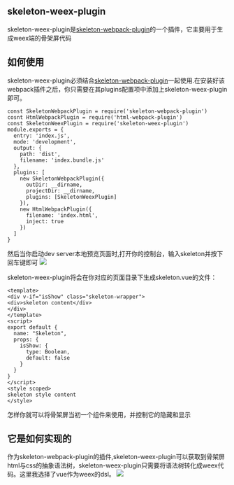 ## skeleton-weex-plugin
skeleton-weex-plugin是[skeleton-webpack-plugin](https://github.com/NealST/skeleton-webpack-plugin)的一个插件，它主要用于生成weex端的骨架屏代码 

## 如何使用  

skeleton-weex-plugin必须结合[skeleton-webpack-plugin](https://github.com/NealST/skeleton-webpack-plugin)一起使用.在安装好该webpack插件之后，你只需要在其plugins配置项中添加上skeleton-weex-plugin即可。

```
const SkeletonWebpackPlugin = require('skeleton-webpack-plugin')
cosnt HtmlWebpackPlugin = require('html-webpack-plugin')
const SkeletonWeexPlugin = require('skeleton-weex-plugin')
module.exports = {
  entry: 'index.js',
  mode: 'development',
  output: {
    path: 'dist',
    filename: 'index.bundle.js'
  },
  plugins: [
    new SkeletonWebpackPlugin({
      outDir: __dirname,
      projectDir: __dirname,
      plugins: [SkeletonWeexPlugin]
    }),
    new HtmlWebpackPlugin({
      filename: 'index.html',
      inject: true
    })
  ]
}
```  
然后当你启动dev server本地预览页面时,打开你的控制台，输入skeleton并按下回车键即可 
![](https://camo.githubusercontent.com/ffc6c72bfb3ed1391a4e0be72c27b1e97433b448/68747470733a2f2f70742d73746172696d672e646964697374617469632e636f6d2f7374617469632f73746172696d672f696d672f6c4e6e694d764635584c313535383038393937373337382e6a7067)  

skeleton-weex-plugin将会在你对应的页面目录下生成skeleton.vue的文件：
```
<template>
<div v-if="isShow" class="skeleton-wrapper">
<div>skeleton content</div>
</div>
</template>
<script>
export default {
  name: "Skeleton",
  props: {
    isShow: {
      type: Boolean,
      default: false
    }
  }
}
</script>
<style scoped>
skeleton style content
</style>
```  
怎样你就可以将骨架屏当初一个组件来使用，并控制它的隐藏和显示  

## 它是如何实现的  
作为skeleton-webpack-plugin的插件,skeleton-weex-plugin可以获取到骨架屏html与css的抽象语法树，skeleton-weex-plugin只需要将语法树转化成weex代码。这里我选择了vue作为weex的dsl。 
![](https://pt-starimg.didistatic.com/static/starimg/img/31gUFXpL6c1558076117193.jpg)